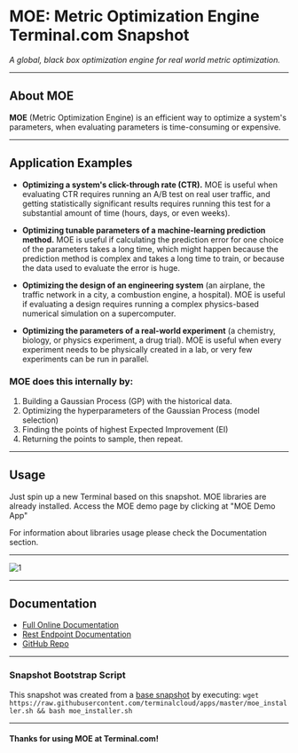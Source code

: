 # **MOE: Metric Optimization Engine** Terminal.com Snapshot

*A global, black box optimization engine for real world metric optimization.*

---

## About MOE

**MOE** (Metric Optimization Engine) is an efficient way to optimize a system's parameters, when evaluating parameters is time-consuming or expensive.

---

## Application Examples

- **Optimizing a system's click-through rate (CTR).**  MOE is useful when evaluating CTR requires running an A/B test on real user traffic, and getting statistically significant results requires running this test for a substantial amount of time (hours, days, or even weeks).

- **Optimizing tunable parameters of a machine-learning prediction method.**  MOE is useful if calculating the prediction error for one choice of the parameters takes a long time, which might happen because the prediction method is complex and takes a long time to train, or because the data used to evaluate the error is huge.

- **Optimizing the design of an engineering system** (an airplane, the traffic network in a city, a combustion engine, a hospital).  MOE is useful if evaluating a design requires running a complex physics-based numerical simulation on a supercomputer.

- **Optimizing the parameters of a real-world experiment** (a chemistry, biology, or physics experiment, a drug trial).  MOE is useful when every experiment needs to be physically created in a lab, or very few experiments can be run in parallel.

### MOE does this internally by:

1. Building a Gaussian Process (GP) with the historical data.
2. Optimizing the hyperparameters of the Gaussian Process (model selection)
3. Finding the points of highest Expected Improvement (EI)
4. Returning the points to sample, then repeat.

---

## Usage

Just spin up a new Terminal based on this snapshot. MOE libraries are already installed.
Access the MOE demo page by clicking at "MOE Demo App"

For information about libraries usage please check the Documentation section.

---

![1](http://i.imgur.com/L9HcTQg.png)

---

## Documentation

- [Full Online Documentation](http://yelp.github.io/MOE/)
- [Rest Endpoint Documentation](http://yelp.github.io/MOE/moe.views.rest.html)
- [GitHub Repo](http://github.com/Yelp/MOE/)

---

### Snapshot Bootstrap Script

This snapshot was created from a [base snapshot](https://www.terminal.com/tiny/FzpHiTXG1K) by executing:
`wget https://raw.githubusercontent.com/terminalcloud/apps/master/moe_installer.sh && bash moe_installer.sh`

---

#### Thanks for using MOE at Terminal.com!

